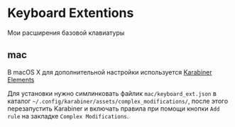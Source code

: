 # Keyboard Extentions

Мои расширения базовой клавиатуры

## mac

В macOS X для дополнительной настройки используется 
[Karabiner Elements](https://github.com/tekezo/Karabiner-Elements)

Для установки нужно симлинковать файлик `mac/keyboard_ext.json` в каталог 
`~/.config/karabiner/assets/complex_modifications/`, после этого перезапустить 
Karabiner и включать правила при помощи кнопки `Add rule` на закладке 
`Complex Modifications`.
